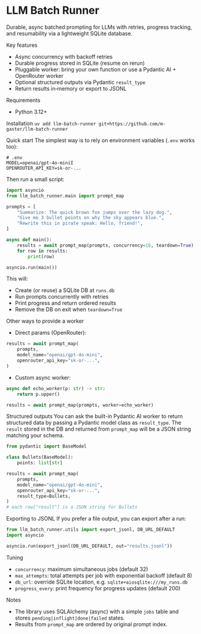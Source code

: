 LLM Batch Runner
=================

Durable, async batched prompting for LLMs with retries, progress tracking, and resumability via a lightweight SQLite database.

Key features
- Async concurrency with backoff retries
- Durable progress stored in SQLite (resume on rerun)
- Pluggable worker: bring your own function or use a Pydantic AI + OpenRouter worker
- Optional structured outputs via Pydantic `result_type`
- Return results in‑memory or export to JSONL

Requirements
- Python 3.12+

Installation
`uv add llm-batch-runner git+https://github.com/m-gaster/llm-batch-runner`

Quick start
The simplest way is to rely on environment variables (`.env` works too):

```
# .env
MODEL=openai/gpt-4o-miniI
OPENROUTER_API_KEY=sk-or-...
```

Then run a small script:

```python
import asyncio
from llm_batch_runner.main import prompt_map

prompts = [
    "Summarize: The quick brown fox jumps over the lazy dog.",
    "Give me 3 bullet points on why the sky appears blue.",
    "Rewrite this in pirate speak: Hello, friend!",
]

async def main():
    results = await prompt_map(prompts, concurrency=16, teardown=True)
    for row in results:
        print(row)

asyncio.run(main())
```

This will:
- Create (or reuse) a SQLite DB at `runs.db`
- Run prompts concurrently with retries
- Print progress and return ordered results
- Remove the DB on exit when `teardown=True`

Other ways to provide a worker
- Direct params (OpenRouter):

```python
results = await prompt_map(
    prompts,
    model_name="openai/gpt-4o-mini",
    openrouter_api_key="sk-or-...",
)
```

- Custom async worker:

```python
async def echo_worker(p: str) -> str:
    return p.upper()

results = await prompt_map(prompts, worker=echo_worker)
```

Structured outputs
You can ask the built-in Pydantic AI worker to return structured data by passing a Pydantic model class as `result_type`. The `result` stored in the DB and returned from `prompt_map` will be a JSON string matching your schema.

```python
from pydantic import BaseModel

class Bullets(BaseModel):
    points: list[str]

results = await prompt_map(
    prompts,
    model_name="openai/gpt-4o-mini",
    openrouter_api_key="sk-or-...",
    result_type=Bullets,
)
# each row["result"] is a JSON string for Bullets
```

Exporting to JSONL
If you prefer a file output, you can export after a run:

```python
from llm_batch_runner.utils import export_jsonl, DB_URL_DEFAULT
import asyncio

asyncio.run(export_jsonl(DB_URL_DEFAULT, out="results.jsonl"))
```

Tuning
- `concurrency`: maximum simultaneous jobs (default 32)
- `max_attempts`: total attempts per job with exponential backoff (default 8)
- `db_url`: override SQLite location, e.g. `sqlite+aiosqlite:///my_runs.db`
- `progress_every`: print frequency for progress updates (default 200)

Notes
- The library uses SQLAlchemy (async) with a simple `jobs` table and stores `pending|inflight|done|failed` states.
- Results from `prompt_map` are ordered by original prompt index.
